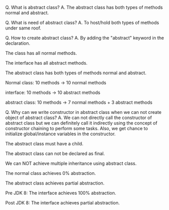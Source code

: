 Q. What is abstract class?
A. The abstract class has both types of methods normal and abstract.

Q. What is need of abstract class?
A. To host/hold both types of methods under same roof.

Q. How to create abstract class?
A. By adding the "abstract" keyword in the declaration.

The class has all normal methods.

The interface has all abstract methods.

The abstract class has both types of methods normal and abstract.

Normal class:
10 methods -> 10 normal methods

interface:
10 methods -> 10 abstract methods

abstract class:
10 methods -> 7 normal methods + 3 abstract methods

Q. Why can we write constructor in abstract class when we can not create object of abstract class?
A. We can not directly call the constructor of abstract class but we can definitely call it indirectly using the concept of constructor chaining to perform some tasks. Also, we get chance to initialize global/instance variables in the constructor.

The abstract class must have a child.

The abstract class can not be declared as final.

We can NOT achieve multiple inheritance using abstract class.

The normal class achieves 0% abstraction.

The abstract class achieves partial abstraction.

Pre JDK 8:
The interface achieves 100% abstraction.

Post JDK 8:
The interface achieves partial abstraction.
